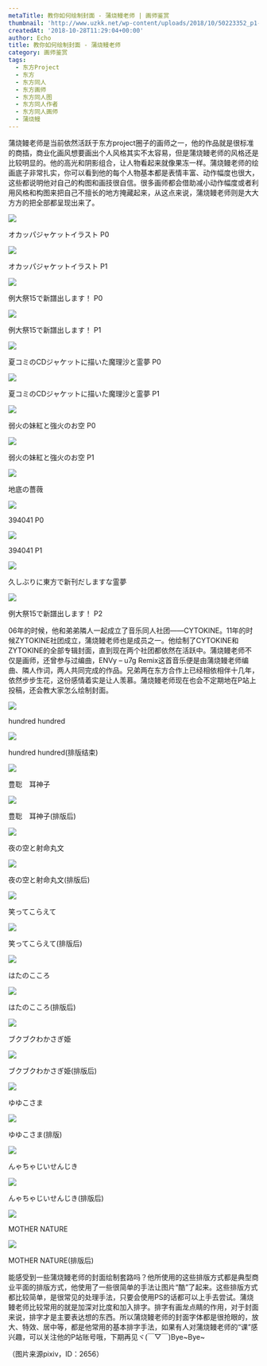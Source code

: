 ```yaml
---
metaTitle: 教你如何绘制封面 - 蒲烧鳗老师 | 画师鉴赏
thumbnail: 'http://www.uzkk.net/wp-content/uploads/2018/10/50223352_p1-825x510.png'
createdAt: '2018-10-28T11:29:04+00:00'
author: Echo
title: 教你如何绘制封面 - 蒲烧鳗老师
category: 画师鉴赏
tags:
  - 东方Project
  - 东方
  - 东方同人
  - 东方画师
  - 东方同人图
  - 东方同人作者
  - 东方同人画师
  - 蒲烧鳗
---
```


蒲烧鳗老师是当前依然活跃于东方project圈子的画师之一，他的作品就是很标准的商插，商业化画风想要画出个人风格其实不太容易，但是蒲烧鳗老师的风格还是比较明显的。他的高光和阴影组合，让人物看起来就像果冻一样。蒲烧鳗老师的绘画底子非常扎实，你可以看到他的每个人物基本都是表情丰富、动作幅度也很大，这些都说明他对自己的构图和画技很自信。很多画师都会借助减小动作幅度或者利用风格和构图来把自己不擅长的地方掩藏起来，从这点来说，蒲烧鳗老师则是大大方方的把全部都呈现出来了。

![](http://www.uzkk.net/wp-content/uploads/2018/10/62776275-878x1024.png)

オカッパジャケットイラスト P0

![](http://www.uzkk.net/wp-content/uploads/2018/10/62776275_p1-878x1024.png)

オカッパジャケットイラスト P1

![](http://www.uzkk.net/wp-content/uploads/2018/10/68534949_p0.png)

例大祭15で新譜出します！ P0

![](http://www.uzkk.net/wp-content/uploads/2018/10/68534949_p1.png)

例大祭15で新譜出します！ P1

![](http://www.uzkk.net/wp-content/uploads/2018/10/59215684_p0.png)

夏コミのCDジャケットに描いた魔理沙と霊夢 P0

![](http://www.uzkk.net/wp-content/uploads/2018/10/59215684_p1.png)

夏コミのCDジャケットに描いた魔理沙と霊夢 P1

![](http://www.uzkk.net/wp-content/uploads/2018/10/60607847_p0-904x1024.png)

弱火の妹紅と強火のお空 P0

![](http://www.uzkk.net/wp-content/uploads/2018/10/60607847_p1.png)

弱火の妹紅と強火のお空 P1

![](http://www.uzkk.net/wp-content/uploads/2018/10/12368542_p0-901x1024.jpg)

地底の薔薇

![](http://www.uzkk.net/wp-content/uploads/2018/10/54249206_p0.png)

394041 P0

![](http://www.uzkk.net/wp-content/uploads/2018/10/54249206_p2.png)

394041 P1

![](http://www.uzkk.net/wp-content/uploads/2018/10/56711247_p0-732x1024.jpg)

久しぶりに東方で新刊だしますな霊夢

![](http://www.uzkk.net/wp-content/uploads/2018/10/68534949_p2.png)

例大祭15で新譜出します！ P2

06年的时候，他和弟弟隣人一起成立了音乐同人社团——CYTOKINE。11年的时候ZYTOKINE社团成立，蒲烧鳗老师也是成员之一。他绘制了CYTOKINE和ZYTOKINE的全部专辑封面，直到现在两个社团都依然在活跃中。蒲烧鳗老师不仅是画师，还曾参与过编曲，ENVy – u7g Remix这首音乐便是由蒲烧鳗老师编曲、隣人作词，两人共同完成的作品。兄弟两在东方合作上已经相依相伴十几年，依然步步生花，这份感情着实是让人羡慕。蒲烧鳗老师现在也会不定期地在P站上投稿，还会教大家怎么绘制封面。

![](http://www.uzkk.net/wp-content/uploads/2018/10/50223352_p0-878x1024.png)

hundred hundred

![](http://www.uzkk.net/wp-content/uploads/2018/10/50223352_p1-878x1024.png)

hundred hundred(排版结束)

![](http://www.uzkk.net/wp-content/uploads/2018/10/24132064_p2-612x1024.jpg)

豊聡　耳神子

![](http://www.uzkk.net/wp-content/uploads/2018/10/24132064_p1-731x1024.jpg)

豊聡　耳神子(排版后)

![](http://www.uzkk.net/wp-content/uploads/2018/10/47810453_p0.jpg)

夜の空と射命丸文

![](http://www.uzkk.net/wp-content/uploads/2018/10/47810453_p1.jpg)

夜の空と射命丸文(排版后)

![](http://www.uzkk.net/wp-content/uploads/2018/10/18584085_p1-933x1024.jpg)

笑ってこらえて

![](http://www.uzkk.net/wp-content/uploads/2018/10/18584085_p2.jpg)

笑ってこらえて(排版后)

![](http://www.uzkk.net/wp-content/uploads/2018/10/45692125_p0-860x1024.jpg)

はたのこころ

![](http://www.uzkk.net/wp-content/uploads/2018/10/45692125_p1-1024x860.jpg)

はたのこころ(排版后)

![](http://www.uzkk.net/wp-content/uploads/2018/10/56536942_p0.png)

ブクブクわかさぎ姫

![](http://www.uzkk.net/wp-content/uploads/2018/10/56536942_p1-875x1024.png)

ブクブクわかさぎ姫(排版后)

![](http://www.uzkk.net/wp-content/uploads/2018/10/56624446_p0.png)

ゆゆこさま

![](http://www.uzkk.net/wp-content/uploads/2018/10/56624446_p1.png)

ゆゆこさま(排版)

![](http://www.uzkk.net/wp-content/uploads/2018/10/40565656_p1.jpg)

んゃちゃじいせんじき

![](http://www.uzkk.net/wp-content/uploads/2018/10/40565656_p0.jpg)

んゃちゃじいせんじき(排版后)

![](http://www.uzkk.net/wp-content/uploads/2018/10/43281180_p0.jpg)

MOTHER NATURE

![](http://www.uzkk.net/wp-content/uploads/2018/10/43281180_p1.jpg)

MOTHER NATURE(排版后)

能感受到一些蒲烧鳗老师的封面绘制套路吗？他所使用的这些排版方式都是典型商业平面的排版方式，他使用了一些很简单的手法让图片“酷”了起来。这些排版方式都比较简单，是很常见的处理手法，只要会使用PS的话都可以上手去尝试。蒲烧鳗老师比较常用的就是加深对比度和加入排字。排字有画龙点睛的作用，对于封面来说，排字才是主要表达想的东西。所以蒲烧鳗老师的封面字体都是很抢眼的，放大、特效、居中等，都是他常用的基本排字手法，如果有人对蒲烧鳗老师的“课”感兴趣，可以关注他的P站账号哦，下期再见ヾ(￣▽￣)Bye~Bye~

（图片来源pixiv，ID：2656）
